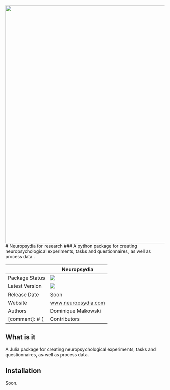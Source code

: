 <img src="https://static.wixstatic.com/media/1c21a0_ba76dddaed0248ccbcb4159964b6cb36.png/v1/fill/w_886,h_793,al_c,usm_0.66_1.00_0.01/1c21a0_ba76dddaed0248ccbcb4159964b6cb36.png" width="750" align="middle">
# Neuropsydia for research
### A python package for creating neuropsychological experiments, tasks and questionnaires, as well as process data..

||Neuropsydia|
|----------------|---|
|Package Status|![](https://img.shields.io/badge/status-alpha-brightred.svg)|
|Latest Version|![](https://img.shields.io/badge/version-0.0.1-brightgreen.svg)|
|Release Date|Soon|
|Website|www.neuropsydia.com|
|Authors|Dominique Makowski|
[comment]: # (|Contributors|NA|)

## What is it
A Julia package for creating neuropsychological experiments, tasks and questionnaires, as well as process data.

## Installation
Soon.
